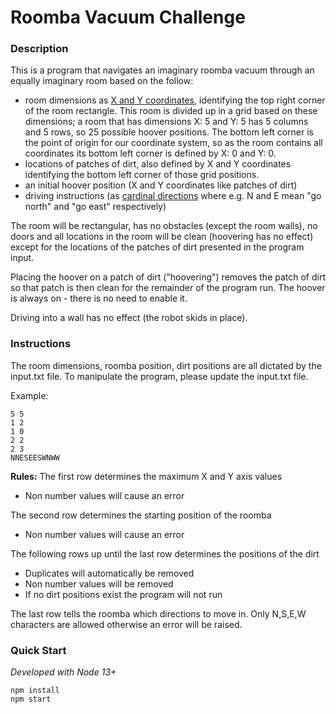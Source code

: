 # Roomba Vacuum Challenge

### **Description**

This is a program that navigates an imaginary roomba vacuum through an equally imaginary room based on the follow:

* room dimensions as [X and Y coordinates](https://en.wikipedia.org/wiki/Cartesian_coordinate_system), identifying the top right corner of the room rectangle. This room is divided up in a grid based on these dimensions; a room that has dimensions X: 5 and Y: 5 has 5 columns and 5 rows, so 25 possible hoover positions. The bottom left corner is the point of origin for our coordinate system, so as the room contains all coordinates its bottom left corner is defined by X: 0 and Y: 0.
* locations of patches of dirt, also defined by X and Y coordinates identifying the bottom left corner of those grid positions.
* an initial hoover position (X and Y coordinates like patches of dirt)
* driving instructions (as [cardinal directions](https://en.wikipedia.org/wiki/Cardinal_direction) where e.g. N and E mean "go north" and "go east" respectively)

The room will be rectangular, has no obstacles (except the room walls), no doors and all locations in the room will be clean (hoovering has no effect) except for the locations of the patches of dirt presented in the program input.

Placing the hoover on a patch of dirt ("hoovering") removes the patch of dirt so that patch is then clean for the remainder of the program run. The hoover is always on - there is no need to enable it.

Driving into a wall has no effect (the robot skids in place).

### **Instructions**

The room dimensions, roomba position, dirt positions are all dictated by the input.txt file. To manipulate the program, please update the input.txt file. 

Example:

```
5 5
1 2
1 0
2 2
2 3
NNESEESWNWW
```
**Rules:**
The first row determines the maximum X and Y axis values
- Non number values will cause an error

The second row determines the starting position of the roomba
- Non number values will cause an error

The following rows up until the last row determines the positions of the dirt
- Duplicates will automatically be removed
- Non number values will be removed
- If no dirt positions exist the program will not run

The last row tells the roomba which directions to move in. Only N,S,E,W characters are allowed otherwise an error will be raised.

### **Quick Start**
*Developed with Node 13+*
```
npm install
npm start
```




